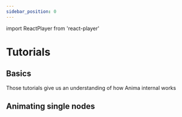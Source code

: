 ```yaml
---
sidebar_position: 0
---
```

import ReactPlayer from 'react-player'

# Tutorials

## Basics

Those tutorials give us an understanding of how Anima internal works

## Animating single nodes

<ReactPlayer controls url="/docs/videos/popup.webm" width="300px" height="260px" />

